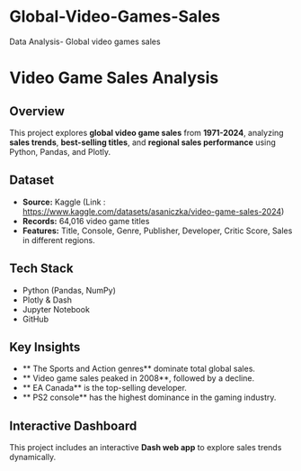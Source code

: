 # Global-Video-Games-Sales
Data Analysis- Global video games sales

# Video Game Sales Analysis

## Overview
This project explores **global video game sales** from **1971-2024**, analyzing **sales trends**, **best-selling titles**, and **regional sales performance** using Python, Pandas, and Plotly.

## Dataset
- **Source:** Kaggle (Link : https://www.kaggle.com/datasets/asaniczka/video-game-sales-2024)
- **Records:** 64,016 video game titles
- **Features:** Title, Console, Genre, Publisher, Developer, Critic Score, Sales in different regions.

## Tech Stack
- Python (Pandas, NumPy)
- Plotly & Dash
- Jupyter Notebook
- GitHub

## Key Insights
 - ** The Sports and Action genres** dominate total global sales.  
 - ** Video game sales peaked in 2008**, followed by a decline.  
 - ** EA Canada** is the top-selling developer.  
 - ** PS2 console** has the highest dominance in the gaming industry.

## Interactive Dashboard
This project includes an interactive **Dash web app** to explore sales trends dynamically.
